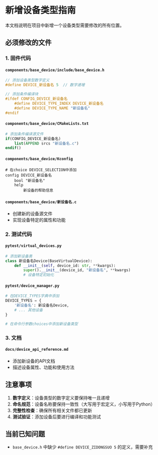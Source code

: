 # 新增设备类型指南

本文档说明在项目中新增一个设备类型需要修改的所有位置。

## 必须修改的文件

### 1. 固件代码

#### `components/base_device/include/base_device.h`
```c
// 添加设备类型数字定义
#define DEVICE_新设备名 5  // 数字递增

// 添加条件编译块
#ifdef CONFIG_DEVICE_新设备名
    #define DEVICE_TYPE_INDEX DEVICE_新设备名
    #define DEVICE_TYPE_NAME "新设备名"
#endif
```

#### `components/base_device/CMakeLists.txt`
```cmake
# 添加条件编译源文件
if(CONFIG_DEVICE_新设备名)
    list(APPEND srcs "新设备名.c")
endif()
```

#### `components/base_device/Kconfig`
```
# 在choice DEVICE_SELECTION中添加
config DEVICE_新设备名
    bool "新设备名"
    help
        新设备的帮助信息
```

#### `components/base_device/新设备名.c`
- 创建新的设备源文件
- 实现设备特定的属性和功能

### 2. 测试代码

#### `pytest/virtual_devices.py`
```python
# 添加新设备类
class 新设备名Device(BaseVirtualDevice):
    def __init__(self, device_id: str, **kwargs):
        super().__init__(device_id, "新设备名", **kwargs)
        # 设备特定初始化
```

#### `pytest/device_manager.py`
```python
# 在DEVICE_TYPES字典中添加
DEVICE_TYPES = {
    '新设备名': 新设备名Device,
    # ... 其他设备
}

# 在命令行参数choices中添加新设备类型
```

### 3. 文档

#### `docs/device_api_reference.md`
- 添加新设备的API文档
- 描述设备属性、功能和使用方法

## 注意事项

1. **数字定义**：设备类型的数字定义要保持唯一且递增
2. **命名规范**：设备名称要保持一致性（大写用于宏定义，小写用于Python）
3. **完整性检查**：确保所有相关文件都已更新
4. **测试验证**：添加设备后要进行编译和功能测试

## 当前已知问题

- `base_device.h` 中缺少 `#define DEVICE_ZIDONGSUO 5` 的定义，需要补充